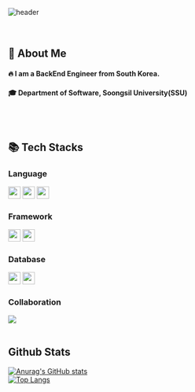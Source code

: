 <div>
  
  <!--Header-->
  ![header](https://capsule-render.vercel.app/api?type=rect&height200&section=header&text=HyunWoo's%20GitHub)
  <br/>
  <br/>
  <br/>
</div>

<div>
  
  <!--Body-->
  ## 👀 About Me
  #### :fire: I am a BackEnd Engineer from South Korea.<br/>
  #### :mortar_board: Department of Software, Soongsil University(SSU)
  <br/>
  <br/>

  ## 📚 Tech Stacks
  ### Language
  <!--Java-->
  <img height="25px" src="https://img.shields.io/badge/Java-ED8B00?style=for-the-badge&logo=openjdk&logoColor=white">
  <!--C-->
  <img height="25px" src="https://img.shields.io/badge/c-A8B9CC?style=for-the-badge&logo=c&logoColor=white">
  <!--Python-->
  <img height="25px" src="https://img.shields.io/badge/python-3776AB?style=for-the-badge&logo=python&logoColor=white">
  <br/>

  ### Framework
  <!--Spring-->
  <img height="25px" src="https://img.shields.io/badge/spring-6DB33F?style=for-the-badge&logo=spring&logoColor=white"> 
  <!--Spring Security-->
  <img height="25px" src="https://img.shields.io/badge/spring security-6DB33F?style=for-the-badge&logo=springsecurity&logoColor=white">
  <br/>

  ### Database
  <!--MySql-->
  <img height="25px" src="https://img.shields.io/badge/mysql-4479A1?style=for-the-badge&logo=mysql&logoColor=white"> 
  <!--Oracle-->
  <img height="25px" src="https://img.shields.io/badge/oracle-F80000?style=for-the-badge&logo=oracle&logoColor=white"> 
  <br/>
  
  ### Collaboration
  <!--Github-->
  <img src="https://img.shields.io/badge/github-181717?style=for-the-badge&logo=github&logoColor=white">
  <br/>
  <br/>

  ## Github Stats
  [![Anurag's GitHub stats](https://github-readme-stats.vercel.app/api?username=HarryBae1011)](https://github.com/anuraghazra/github-readme-stats)
  <br/>
  [![Top Langs](https://github-readme-stats.vercel.app/api/top-langs/?username=HarryBae1011)](https://github.com/anuraghazra/github-readme-stats)
  
</div>


<!--
**HarryBae1011/HarryBae1011** is a ✨ _special_ ✨ repository because its `README.md` (this file) appears on your GitHub profile.

Here are some ideas to get you started:

- 🔭 I’m currently working on ...
- 🌱 I’m currently learning ...
- 👯 I’m looking to collaborate on ...
- 🤔 I’m looking for help with ...
- 💬 Ask me about ...
- 📫 How to reach me: ...
- 😄 Pronouns: ...
- ⚡ Fun fact: ...
-->
